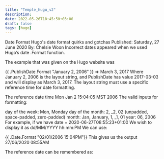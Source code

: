 ```yaml
---
title: "Temple_hugu_v2"
description:
date: 2022-05-26T18:45:50+03:00
draft: false
tags: [hugo]
---
```



Date Format
Hugo's date format quirks and gotchas
Published: Saturday, 27 June 2020
By: Chelsie Woon
Incorrect dates appeared when we used Hugo’s date .Format function.

The example that was given on the Hugo website was

{{ .PublishDate.Format "January 2, 2006" }} => March 3, 2017
Where January 2, 2006 is the layout string, and PublishDate has value 2017-03-03 and will display as March 3, 2017. The layout string must use a specific reference time for date formatting.

The reference date time
Mon Jan 2 15:04:05 MST 2006
The valid inputs for formatting:

day of the week: Mon, Monday
day of the month: 2, _2, 02 (unpadded, space-padded, zero-padded)
month: Jan, January, 1, _1, 01
year: 06, 2006
For example, if we have date = 2020-06-27T08:55:23+01:00
We wish to display it as dd/MM/YYYY hh:mm:PM
We can use:

{{ .Date.Format "02/01/2006 15:04PM"}}
This gives us the output 27/06/2020 08:55AM

The reference date can be remembered as: